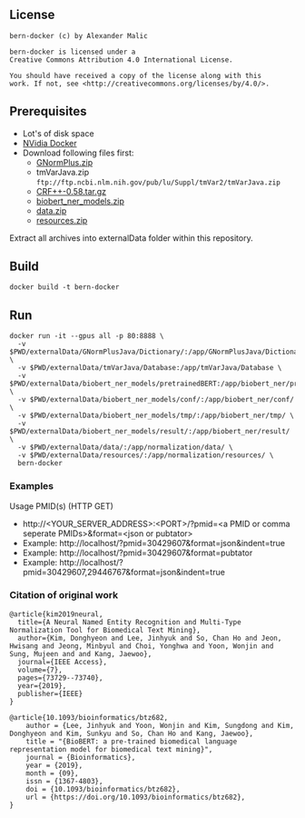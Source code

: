 ## License
```
bern-docker (c) by Alexander Malic

bern-docker is licensed under a
Creative Commons Attribution 4.0 International License.

You should have received a copy of the license along with this
work. If not, see <http://creativecommons.org/licenses/by/4.0/>.
```
## Prerequisites
- Lot's of disk space
- [NVidia Docker](https://github.com/NVIDIA/nvidia-docker)
- Download following files first:
  - [GNormPlus.zip](https://www.ncbi.nlm.nih.gov/CBBresearch/Lu/Demo/tmTools/download/GNormPlus/GNormPlusJava.zip)
  - tmVarJava.zip `ftp://ftp.ncbi.nlm.nih.gov/pub/lu/Suppl/tmVar2/tmVarJava.zip`
  - [CRF++-0.58.tar.gz](https://drive.google.com/uc?id=0B4y35FiV1wh7QVR6VXJ5dWExSTQ)
  - [biobert_ner_models.zip](https://docs.google.com/uc?export=download&id=1sSVEqvMBVLj1RJmlQDhRKyt_oe-wc5LK)
  - [data.zip](https://docs.google.com/uc?export=download&id=1NqgG3zJzopG2IqG-0g1o6fH0xVpO4PPN)
  - [resources.zip](https://docs.google.com/uc?export=download&id=1uU1U6UORqr3l_YYQ5TXeazpLrpeg_OcP)

Extract all archives into externalData folder within this repository.

## Build
```
docker build -t bern-docker
```

## Run
```
docker run -it --gpus all -p 80:8888 \
  -v $PWD/externalData/GNormPlusJava/Dictionary/:/app/GNormPlusJava/Dictionary/ \
  -v $PWD/externalData/tmVarJava/Database:/app/tmVarJava/Database \
  -v $PWD/externalData/biobert_ner_models/pretrainedBERT:/app/biobert_ner/pretrainedBERT/ \
  -v $PWD/externalData/biobert_ner_models/conf/:/app/biobert_ner/conf/ \
  -v $PWD/externalData/biobert_ner_models/tmp/:/app/biobert_ner/tmp/ \
  -v $PWD/externalData/biobert_ner_models/result/:/app/biobert_ner/result/ \
  -v $PWD/externalData/data/:/app/normalization/data/ \
  -v $PWD/externalData/resources/:/app/normalization/resources/ \
  bern-docker
```
### Examples
Usage
PMID(s) (HTTP GET)
- http://\<YOUR_SERVER_ADDRESS>:\<PORT>/?pmid=\<a PMID or comma seperate PMIDs>&format=\<json or pubtator>
- Example: http://localhost/?pmid=30429607&format=json&indent=true
- Example: http://localhost/?pmid=30429607&format=pubtator
- Example: http://localhost/?pmid=30429607,29446767&format=json&indent=true

### Citation of original work
```
@article{kim2019neural,
  title={A Neural Named Entity Recognition and Multi-Type Normalization Tool for Biomedical Text Mining},
  author={Kim, Donghyeon and Lee, Jinhyuk and So, Chan Ho and Jeon, Hwisang and Jeong, Minbyul and Choi, Yonghwa and Yoon, Wonjin and Sung, Mujeen and and Kang, Jaewoo},
  journal={IEEE Access},
  volume={7},
  pages={73729--73740},
  year={2019},
  publisher={IEEE}
}

@article{10.1093/bioinformatics/btz682,
    author = {Lee, Jinhyuk and Yoon, Wonjin and Kim, Sungdong and Kim, Donghyeon and Kim, Sunkyu and So, Chan Ho and Kang, Jaewoo},
    title = "{BioBERT: a pre-trained biomedical language representation model for biomedical text mining}",
    journal = {Bioinformatics},
    year = {2019},
    month = {09},
    issn = {1367-4803},
    doi = {10.1093/bioinformatics/btz682},
    url = {https://doi.org/10.1093/bioinformatics/btz682},
}
```
